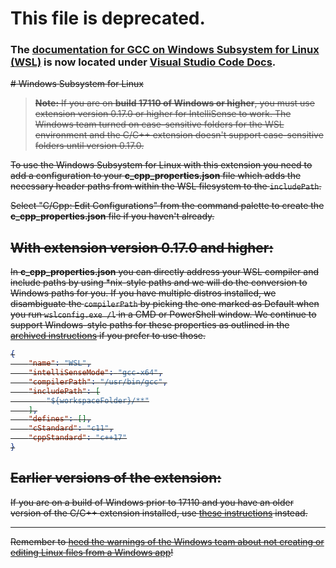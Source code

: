 
# This file is deprecated.

### The [documentation for GCC on Windows Subsystem for Linux (WSL)](https://code.visualstudio.com/docs/cpp/config-wsl) is now located under [Visual Studio Code Docs](https://code.visualstudio.com/docs).

<s>
# Windows Subsystem for Linux

> **Note:** If you are on **build 17110 of Windows or higher**, you must use extension version 0.17.0 or higher for IntelliSense to work. The Windows team turned on case-sensitive folders for the WSL environment and the C/C++ extension doesn't support case-sensitive folders until version 0.17.0.

To use the Windows Subsystem for Linux with this extension you need to add a configuration to your **c_cpp_properties.json** file which adds the necessary header paths from within the WSL filesystem to the `includePath`.

Select "C/Cpp: Edit Configurations" from the command palette to create the **c_cpp_properties.json** file if you haven't already.

## With extension version 0.17.0 and higher:

In **c_cpp_properties.json** you can directly address your WSL compiler and include paths by using *nix-style paths and we will do the conversion to Windows paths for you.  If you have multiple distros installed, we disambiguate the `compilerPath` by picking the one marked as Default when you run `wslconfig.exe /l` in a CMD or PowerShell window. We continue to support Windows-style paths for these properties as outlined in the [archived instructions](Archive/Windows%20Subsystem%20for%20Linux.md) if you prefer to use those.

```json
{
    "name": "WSL",
    "intelliSenseMode": "gcc-x64",
    "compilerPath": "/usr/bin/gcc",
    "includePath": [
        "${workspaceFolder}/**"
    ],
    "defines": [],
    "cStandard": "c11",
    "cppStandard": "c++17"
}
```

## Earlier versions of the extension:

If you are on a build of Windows prior to 17110 and you have an older version of the C/C++ extension installed, use [these instructions](Archive/Windows%20Subsystem%20for%20Linux.md) instead.

---

Remember to [heed the warnings of the Windows team about not creating or editing Linux files from a Windows app](https://blogs.msdn.microsoft.com/commandline/2016/11/17/do-not-change-linux-files-using-windows-apps-and-tools/)!
</s>